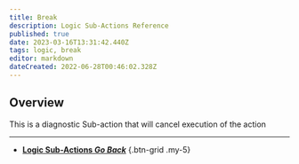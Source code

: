 ```yaml
---
title: Break
description: Logic Sub-Actions Reference
published: true
date: 2023-03-16T13:31:42.440Z
tags: logic, break
editor: markdown
dateCreated: 2022-06-28T00:46:02.328Z
---
```


## Overview
This is a diagnostic Sub-action that will cancel execution of the action

---

- [<i class="mdi mdi-chevron-left"></i> **Logic Sub-Actions *Go Back***](/Sub-Actions/Logic)
{.btn-grid .my-5}